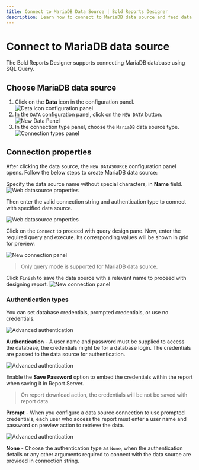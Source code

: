 ```yaml
---
title: Connect to MariaDB Data Source | Bold Reports Designer
description: Learn how to connect to MariaDB data source and feed data to your RDL reports using Bold Reports Designer. 
---
```


# Connect to MariaDB data source

The Bold Reports Designer supports connecting MariaDB database using SQL Query.

## Choose MariaDB data source

1. Click on the **Data** icon in the configuration panel.
   ![Data icon configuration panel](/static/assets/on-premise/images/report-designer/manage-data/data-connectors/data-configuration-panel.png)
2. In the `DATA` configuration panel, click on the `NEW DATA` button.
   ![New Data Panel](/static/assets/on-premise/images/report-designer/manage-data/data-connectors/new-data-button.png)
3. In the connection type panel, choose the `MariaDB` data source type.
   ![Connection types panel](/static/assets/on-premise/images/report-designer/manage-data/mariadb-data-source/connection-types.png)

## Connection properties

After clicking the data source, the `NEW DATASOURCE` configuration panel opens. Follow the below steps to create MariaDB data source:

Specify the data source name without special characters, in **Name** field.
![Web datasource properties](/static/assets/on-premise/images/report-designer/manage-data/mariadb-data-source/mariadb-properties.png)

Then enter the valid connection string and authentication type to connect with specified data source.

![Web datasource properties](/static/assets/on-premise/images/report-designer/manage-data/mariadb-data-source/basic-connection.png)

Click on the `Connect` to proceed with query design pane. Now, enter the required query and execute. Its corresponding values will be shown in grid for preview.

![New connection panel](/static/assets/on-premise/images/report-designer/manage-data/mariadb-data-source/execute-schema.png)

> Only query mode is supported for MariaDB data source.

Click `Finish` to save the data source with a relevant name to proceed with designing report.
![New connection panel](/static/assets/on-premise/images/report-designer/manage-data/mariadb-data-source/data-list.png)

### Authentication types

You can set database credentials, prompted credentials, or use no credentials.

![Advanced authentication](/static/assets/on-premise/images/report-designer/manage-data/mariadb-data-source/authentication.png)

**Authentication** - A user name and password must be supplied to access the database, the credentials might be for a database login. The credentials are passed to the data source for authentication.

![Advanced authentication](/static/assets/on-premise/images/report-designer/manage-data/mariadb-data-source/authentication-type.png)

Enable the **Save Password** option to embed the credentials within the report when saving it in Report Server.

> On report download action, the credentials will be not be saved with report data.

**Prompt** - When you configure a data source connection to use prompted credentials, each user who access the report must enter a user name and password on preview action to retrieve the data.

![Advanced authentication](/static/assets/on-premise/images/report-designer/manage-data/mariadb-data-source/prompt.png)

**None** - Choose the authentication type as `None`, when the authentication details or any other arguments required to connect with the data source are provided in connection string.